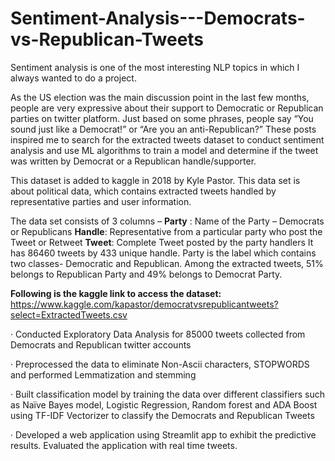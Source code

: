 # Sentiment-Analysis---Democrats-vs-Republican-Tweets

Sentiment analysis is one of the most interesting NLP topics in which I always wanted to do a project.

As the US election was the main discussion point in the last few months, people are very expressive about their support to Democratic or Republican parties on twitter platform. Just based on some phrases, people say “You sound just like a Democrat!” or “Are you an anti-Republican?” These posts inspired me to search for the extracted tweets dataset to conduct sentiment analysis and use ML algorithms to train a model and determine if the tweet was written by Democrat or a Republican handle/supporter.

This dataset is added to kaggle in 2018 by Kyle Pastor. This data set is about political data, which contains extracted tweets handled by representative parties and user information.

The data set consists of 3 columns –
**Party** : Name of the Party – Democrats or Republicans
**Handle**: Representative from a particular party who post the Tweet or Retweet
**Tweet**: Complete Tweet posted by the party handlers
It has 86460 tweets by 433 unique handle.
Party is the label which contains two classes- Democratic and Republican.
Among the extracted tweets, 51% belongs to Republican Party and 49% belongs to Democrat Party.
 
**Following is the kaggle link to access the dataset:**
https://www.kaggle.com/kapastor/democratvsrepublicantweets?select=ExtractedTweets.csv

·     Conducted Exploratory Data Analysis for 85000 tweets collected from Democrats and Republican twitter accounts

·     Preprocessed the data to eliminate Non-Ascii characters, STOPWORDS and performed Lemmatization and stemming

·     Built classification model by training the data over different classifiers such as Naïve Bayes model, Logistic Regression, Random forest and ADA Boost using TF-IDF Vectorizer to classify the Democrats and Republican Tweets

·     Developed a web application using Streamlit app to exhibit the predictive results. Evaluated the application with real time tweets.
